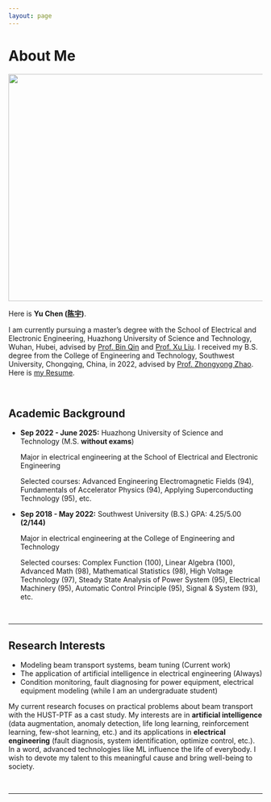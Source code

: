 ```yaml
---
layout: page
---
```


# About Me

<img src="https://cy1034429432.github.io/cy1034429543.github.io/yuchenbig.jpg" class="floatpic" width="530" height="450">

Here is **Yu Chen ([陈宇](https://caihanlin.com/file/蔡汉霖简历.pdf))**.

I am currently pursuing a master’s degree with the School of Electrical and Electronic Engineering, Huazhong University of Science and Technology, Wuhan, Hubei, advised by [Prof. Bin Qin](http://faculty.hust.edu.cn/qinbin/zh_CN/index/1375399/list/index.htm) and [Prof. Xu Liu](http://faculty.hust.edu.cn/liuxuSEEE/zh_CN/index.htm).  I received my B.S. degree from the College of Engineering and Technology, Southwest University, Chongqing, China, in 2022, advised by [Prof. Zhongyong Zhao](http://gcjsxy.swu.edu.cn/info/1013/1634.htm). Here is [my Resume](https://caihanlin.com/file/Resume-HanlinCAI.pdf).

<br>

## Academic Background

- **Sep 2022 - June 2025:** Huazhong University of Science and Technology (M.S.  **without exams**)

  Major in electrical engineering at the School of Electrical and Electronic Engineering

  Selected courses: Advanced Engineering Electromagnetic Fields (94), Fundamentals of Accelerator Physics (94), Applying Superconducting Technology (95), etc.

- **Sep 2018 - May 2022:** Southwest University (B.S.) GPA: 4.25/5.00 **(2/144)**

  Major in electrical engineering at the College of Engineering and Technology

  Selected courses: Complex Function (100), Linear Algebra (100), Advanced Math (98), Mathematical Statistics (98), High Voltage Technology (97), Steady State Analysis of Power System (95), Electrical Machinery (95),  Automatic Control Principle (95), Signal & System (93), etc.

<br>

---

## Research Interests

- Modeling beam transport systems, beam tuning (Current work)
- The application of artificial intelligence in electrical engineering (Always)
- Condition monitoring, fault diagnosing for power equipment, electrical equipment modeling (while I am an undergraduate student)

My current research focuses on practical problems about beam transport with the HUST-PTF as a cast study. My interests are in **artificial intelligence** (data augmentation, anomaly detection, life long learning, reinforcement learning, few-shot learning, etc.) and its applications in **electrical engineering** (fault diagnosis, system identification, optimize control, etc.). In a word, advanced technologies like ML influence the life of everybody.  I wish to devote my talent to this meaningful cause and bring well-being to society.

<br>

---

